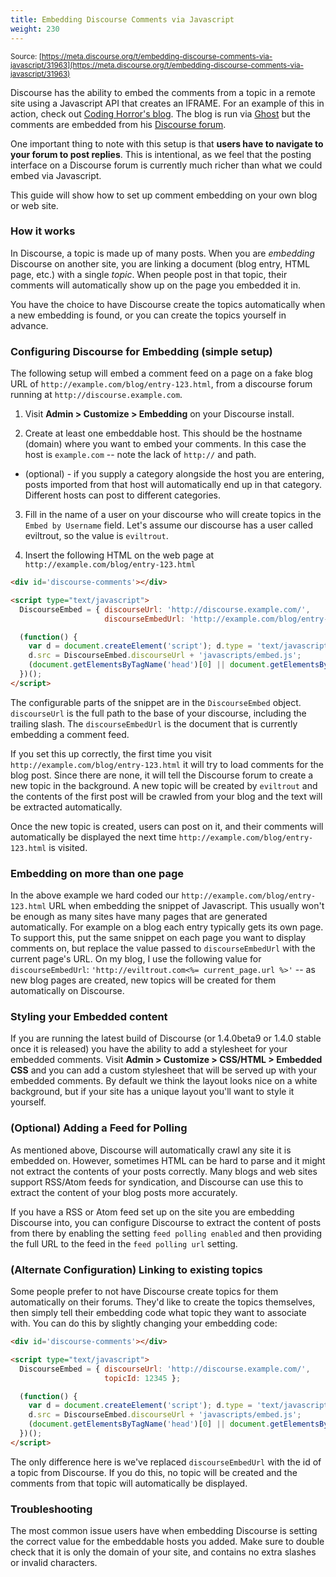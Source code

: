 ```yaml
---
title: Embedding Discourse Comments via Javascript
weight: 230
---
```


<small class="documentation-source">Source: [https://meta.discourse.org/t/embedding-discourse-comments-via-javascript/31963](https://meta.discourse.org/t/embedding-discourse-comments-via-javascript/31963)</small>

Discourse has the ability to embed the comments from a topic in a remote site using a Javascript API that creates an IFRAME. For an example of this in action, check out [Coding Horror's blog](http://blog.codinghorror.com/welcome-to-the-internet-of-compromised-things/#discourse-comments). The blog is run via [Ghost](https://ghost.org/) but the comments are embedded from his [Discourse forum](http://discourse.codinghorror.com/t/welcome-to-the-internet-of-compromised-things/3550).

One important thing to note with this setup is that **users have to navigate to your forum to post replies**. This is intentional, as we feel that the posting interface on a Discourse forum is currently much richer than what we could embed via Javascript.

This guide will show how to set up comment embedding on your own blog or web site.

### How it works

In Discourse, a topic is made up of many posts. When you are *embedding* Discourse on another site, you are linking a document (blog entry, HTML page, etc.) with a single *topic*.  When people post in that topic, their comments will automatically show up on the page you embedded it in.

You have the choice to have Discourse create the topics automatically when a new embedding is found, or you can create the topics yourself in advance. 

### Configuring Discourse for Embedding (simple setup)

The following setup will embed a comment feed on a page on a fake blog URL of `http://example.com/blog/entry-123.html`, from a discourse forum running at `http://discourse.example.com`.

1. Visit **Admin &gt; Customize &gt; Embedding** on your Discourse install.  

2. Create at least one embeddable host. This should be the hostname (domain) where you want to embed your comments. In this case the host is `example.com` -- note the lack of `http://` and path. 

  * (optional) - if you supply a category alongside the host you are entering, posts imported from that host will automatically end up in that category. Different hosts can post to different categories.
  
3. Fill in the name of a user on your discourse who will create topics in the `Embed by Username` field. Let's assume our discourse has a user called eviltrout, so the value is `eviltrout`.

4. Insert the following HTML on the web page at `http://example.com/blog/entry-123.html`

```html
<div id='discourse-comments'></div>

<script type="text/javascript">
  DiscourseEmbed = { discourseUrl: 'http://discourse.example.com/',
                     discourseEmbedUrl: 'http://example.com/blog/entry-123.html' };

  (function() {
    var d = document.createElement('script'); d.type = 'text/javascript'; d.async = true;
    d.src = DiscourseEmbed.discourseUrl + 'javascripts/embed.js';
    (document.getElementsByTagName('head')[0] || document.getElementsByTagName('body')[0]).appendChild(d);
  })();
</script>
```

The configurable parts of the snippet are in the `DiscourseEmbed` object. `discourseUrl` is the full path to the base of your discourse, including the trailing slash. The `discourseEmbedUrl` is the document that is currently embedding a comment feed.

If you set this up correctly, the first time you visit `http://example.com/blog/entry-123.html` it will try to load comments for the blog post. Since there are none, it will tell the Discourse forum to create a new topic in the background. A new topic will be created by `eviltrout` and the contents of the first post will be crawled from your blog and the text will be extracted automatically.

Once the new topic is created, users can post on it, and their comments will automatically be displayed the next time `http://example.com/blog/entry-123.html` is visited.

### Embedding on more than one page

In the above example we hard coded our `http://example.com/blog/entry-123.html` URL when embedding the snippet of Javascript. This usually won't be enough as many sites have many pages that are generated automatically. For example on a blog each entry typically gets its own page. To support this, put the same snippet on each page you want to display comments on, but replace the value passed to `discourseEmbedUrl` with the current page's URL. On my blog, I use the following value for `discourseEmbedUrl`:  `'http://eviltrout.com<%= current_page.url %>'` -- as new blog pages are created, new topics will be created for them automatically on Discourse.

### Styling your Embedded content

If you are running the latest build of Discourse (or 1.4.0beta9 or 1.4.0 stable once it is released) you have the ability to add a stylesheet for your embedded comments.  Visit **Admin &gt; Customize &gt; CSS/HTML &gt; Embedded CSS** and you can add a custom stylesheet that will be served up with your embedded comments. By default we think the layout looks nice on a white background, but if your site has a unique layout you'll want to style it yourself.

### (Optional) Adding a Feed for Polling

As mentioned above, Discourse will automatically crawl any site it is embedded on. However, sometimes HTML can be hard to parse and it might not extract the contents of your posts correctly. Many blogs and web sites support RSS/Atom feeds for syndication, and Discourse can use this to extract the content of your blog posts more accurately.

If you have a RSS or Atom feed set up on the site you are embedding Discourse into, you can configure Discourse to extract the content of posts from there by enabling the setting `feed polling enabled` and then providing the full URL to the feed in the `feed polling url` setting.

### (Alternate Configuration) Linking to existing topics

Some people prefer to not have Discourse create topics for them automatically on their forums. They'd like to create the topics themselves, then simply tell their embedding code what topic they want to associate with. You can do this by slightly changing your embedding code:

```html
<div id='discourse-comments'></div>

<script type="text/javascript">
  DiscourseEmbed = { discourseUrl: 'http://discourse.example.com/',
                     topicId: 12345 };

  (function() {
    var d = document.createElement('script'); d.type = 'text/javascript'; d.async = true;
    d.src = DiscourseEmbed.discourseUrl + 'javascripts/embed.js';
    (document.getElementsByTagName('head')[0] || document.getElementsByTagName('body')[0]).appendChild(d);
  })();
</script>
```

The only difference here is we've replaced `discourseEmbedUrl` with the id of a topic from Discourse. If you do this, no topic will be created and the comments from that topic will automatically be displayed.

### Troubleshooting

The most common issue users have when embedding Discourse is setting the correct value for the embeddable hosts you added. Make sure to double check that it is only the domain of your site, and contains no extra slashes or invalid characters.
